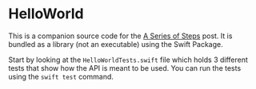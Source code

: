 # HelloWorld

This is a companion source code for the [A Series of Steps](https://qnoid.com/2019/05/07/A-series-of-steps.html#Introduction) post. It is bundled as a library (not an executable) using the Swift Package.

Start by looking at the `HelloWorldTests.swift` file which holds 3 different tests that show how the API is meant to be used.
You can run the tests using the `swift test` command.
